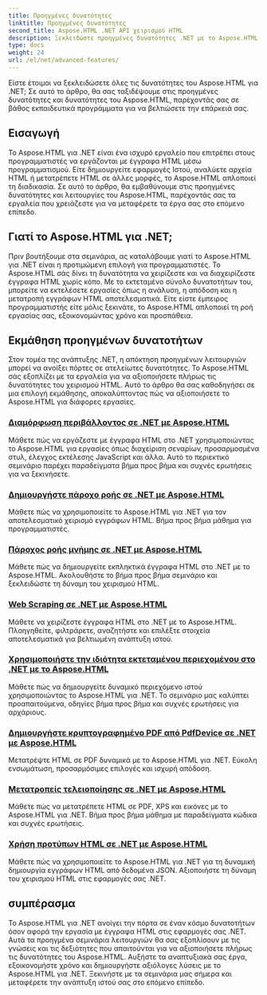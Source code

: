 ```yaml
---
title: Προηγμένες δυνατότητες
linktitle: Προηγμένες δυνατότητες
second_title: Aspose.HTML .NET API χειρισμού HTML
description: Ξεκλειδώστε προηγμένες δυνατότητες .NET με το Aspose.HTML! Από τη διαμόρφωση περιβάλλοντος έως την απόξεση ιστού, εξερευνήστε ολοκληρωμένα σεμινάρια για ισχυρή ανάπτυξη ιστού.
type: docs
weight: 24
url: /el/net/advanced-features/
---
```


Είστε έτοιμοι να ξεκλειδώσετε όλες τις δυνατότητες του Aspose.HTML για .NET; Σε αυτό το άρθρο, θα σας ταξιδέψουμε στις προηγμένες δυνατότητες και δυνατότητες του Aspose.HTML, παρέχοντάς σας σε βάθος εκπαιδευτικά προγράμματα για να βελτιώσετε την επάρκειά σας.

## Εισαγωγή

Το Aspose.HTML για .NET είναι ένα ισχυρό εργαλείο που επιτρέπει στους προγραμματιστές να εργάζονται με έγγραφα HTML μέσω προγραμματισμού. Είτε δημιουργείτε εφαρμογές Ιστού, αναλύετε αρχεία HTML ή μετατρέπετε HTML σε άλλες μορφές, το Aspose.HTML απλοποιεί τη διαδικασία. Σε αυτό το άρθρο, θα εμβαθύνουμε στις προηγμένες δυνατότητες και λειτουργίες του Aspose.HTML, παρέχοντάς σας τα εργαλεία που χρειάζεστε για να μεταφέρετε τα έργα σας στο επόμενο επίπεδο.

## Γιατί το Aspose.HTML για .NET;

Πριν βουτήξουμε στα σεμινάρια, ας καταλάβουμε γιατί το Aspose.HTML για .NET είναι η προτιμώμενη επιλογή για προγραμματιστές. Το Aspose.HTML σάς δίνει τη δυνατότητα να χειρίζεστε και να διαχειρίζεστε έγγραφα HTML χωρίς κόπο. Με το εκτεταμένο σύνολο δυνατοτήτων του, μπορείτε να εκτελέσετε εργασίες όπως η ανάλυση, η απόδοση και η μετατροπή εγγράφων HTML αποτελεσματικά. Είτε είστε έμπειρος προγραμματιστής είτε μόλις ξεκινάτε, το Aspose.HTML απλοποιεί τη ροή εργασίας σας, εξοικονομώντας χρόνο και προσπάθεια.

## Εκμάθηση προηγμένων δυνατοτήτων
Στον τομέα της ανάπτυξης .NET, η απόκτηση προηγμένων λειτουργιών μπορεί να ανοίξει πόρτες σε ατελείωτες δυνατότητες. Το Aspose.HTML σάς εξοπλίζει με τα εργαλεία για να αξιοποιήσετε πλήρως τις δυνατότητες του χειρισμού HTML. Αυτό το άρθρο θα σας καθοδηγήσει σε μια επιλογή εκμάθησης, αποκαλύπτοντας πώς να αξιοποιήσετε το Aspose.HTML για διάφορες εργασίες.
### [Διαμόρφωση περιβάλλοντος σε .NET με Aspose.HTML](./environment-configuration/)
Μάθετε πώς να εργάζεστε με έγγραφα HTML στο .NET χρησιμοποιώντας το Aspose.HTML για εργασίες όπως διαχείριση σεναρίων, προσαρμοσμένα στυλ, έλεγχος εκτέλεσης JavaScript και άλλα. Αυτό το περιεκτικό σεμινάριο παρέχει παραδείγματα βήμα προς βήμα και συχνές ερωτήσεις για να ξεκινήσετε.
### [Δημιουργήστε πάροχο ροής σε .NET με Aspose.HTML](./create-stream-provider/)
Μάθετε πώς να χρησιμοποιείτε το Aspose.HTML για .NET για τον αποτελεσματικό χειρισμό εγγράφων HTML. Βήμα προς βήμα μάθημα για προγραμματιστές.
### [Πάροχος ροής μνήμης σε .NET με Aspose.HTML](./memory-stream-provider/)
Μάθετε πώς να δημιουργείτε εκπληκτικά έγγραφα HTML στο .NET με το Aspose.HTML. Ακολουθήστε το βήμα προς βήμα σεμινάριο και ξεκλειδώστε τη δύναμη του χειρισμού HTML.
### [Web Scraping σε .NET με Aspose.HTML](./web-scraping/)
Μάθετε να χειρίζεστε έγγραφα HTML στο .NET με το Aspose.HTML. Πλοηγηθείτε, φιλτράρετε, αναζητήστε και επιλέξτε στοιχεία αποτελεσματικά για βελτιωμένη ανάπτυξη ιστού.
### [Χρησιμοποιήστε την ιδιότητα εκτεταμένου περιεχομένου στο .NET με το Aspose.HTML](./use-extended-content-property/)
Μάθετε πώς να δημιουργείτε δυναμικό περιεχόμενο ιστού χρησιμοποιώντας το Aspose.HTML για .NET. Το σεμινάριο μας καλύπτει προαπαιτούμενα, οδηγίες βήμα προς βήμα και συχνές ερωτήσεις για αρχάριους.
### [Δημιουργήστε κρυπτογραφημένο PDF από PdfDevice σε .NET με Aspose.HTML](./generate-encrypted-pdf-by-pdfdevice/)
Μετατρέψτε HTML σε PDF δυναμικά με το Aspose.HTML για .NET. Εύκολη ενσωμάτωση, προσαρμόσιμες επιλογές και ισχυρή απόδοση.
### [Μετατροπείς τελειοποίησης σε .NET με Aspose.HTML](./fine-tuning-converters/)
Μάθετε πώς να μετατρέπετε HTML σε PDF, XPS και εικόνες με το Aspose.HTML για .NET. Βήμα προς βήμα μάθημα με παραδείγματα κώδικα και συχνές ερωτήσεις.
### [Χρήση προτύπων HTML σε .NET με Aspose.HTML](./using-html-templates/)
Μάθετε πώς να χρησιμοποιείτε το Aspose.HTML για .NET για τη δυναμική δημιουργία εγγράφων HTML από δεδομένα JSON. Αξιοποιήστε τη δύναμη του χειρισμού HTML στις εφαρμογές σας .NET.


## συμπέρασμα

Το Aspose.HTML για .NET ανοίγει την πόρτα σε έναν κόσμο δυνατοτήτων όσον αφορά την εργασία με έγγραφα HTML στις εφαρμογές σας .NET. Αυτά τα προηγμένα σεμινάρια λειτουργιών θα σας εξοπλίσουν με τις γνώσεις και τις δεξιότητες που απαιτούνται για να αξιοποιήσετε πλήρως τις δυνατότητες του Aspose.HTML. Αυξήστε τα αναπτυξιακά σας έργα, εξοικονομήστε χρόνο και δημιουργήστε αξιόλογες λύσεις με το Aspose.HTML για .NET. Ξεκινήστε με τα σεμινάρια μας σήμερα και μεταφέρετε την ανάπτυξη ιστού σας στο επόμενο επίπεδο.